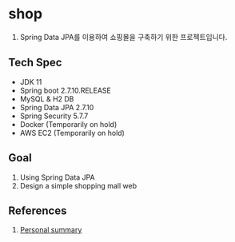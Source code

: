 # shop

1. Spring Data JPA를 이용하여 쇼핑몰을 구축하기 위한 프로젝트입니다.

## Tech Spec

- JDK 11
- Spring boot 2.7.10.RELEASE
- MySQL & H2 DB
- Spring Data JPA 2.7.10
- Spring Security 5.7.7
- Docker (Temporarily on hold)
- AWS EC2 (Temporarily on hold)

## Goal

1. Using Spring Data JPA
2. Design a simple shopping mall web

## References

1. [Personal summary](https://dev-ymkim.oopy.io/shop)
